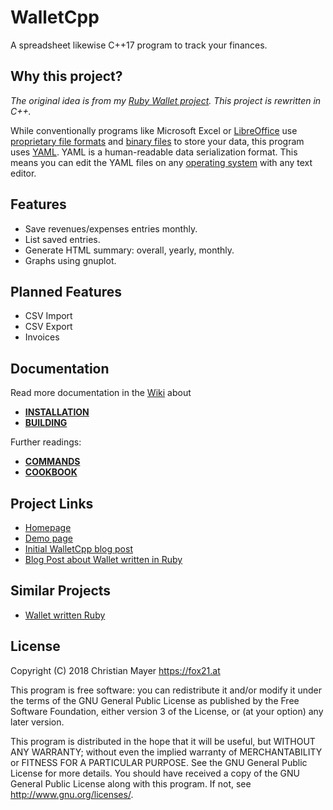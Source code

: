 # WalletCpp

A spreadsheet likewise C++17 program to track your finances.

## Why this project?

_The original idea is from my [Ruby Wallet project](https://github.com/TheFox/wallet). This project is rewritten in C++._

While conventionally programs like Microsoft Excel or [LibreOffice](https://www.libreoffice.org/) use [proprietary file formats](https://en.wikipedia.org/wiki/Proprietary_format) and [binary files](https://en.wikipedia.org/wiki/Binary_file) to store your data, this program uses [YAML](https://en.wikipedia.org/wiki/YAML). YAML is a human-readable data serialization format. This means you can edit the YAML files on any [operating system](https://en.wikipedia.org/wiki/Operating_system) with any text editor.

## Features

- Save revenues/expenses entries monthly.
- List saved entries.
- Generate HTML summary: overall, yearly, monthly.
- Graphs using gnuplot.

## Planned Features

- CSV Import
- CSV Export
- Invoices

## Documentation

Read more documentation in the [Wiki](https://github.com/TheFox/wallet-cpp/wiki) about

- [**INSTALLATION**](https://github.com/TheFox/wallet-cpp/wiki/Install)
- [**BUILDING**](https://github.com/TheFox/wallet-cpp/wiki/Building)

Further readings:

- [**COMMANDS**](https://github.com/TheFox/wallet-cpp/wiki/Commands)
- [**COOKBOOK**](https://github.com/TheFox/wallet-cpp/wiki/Cookbook)

## Project Links

- [Homepage](https://wallet.fox21.at/)
- [Demo page](https://wallet.fox21.at/demo/)
- [Initial WalletCpp blog post](https://blog.fox21.at/2018/11/02/cpp-smart-pointers.html)
- [Blog Post about Wallet written in Ruby](http://blog.fox21.at/2015/07/09/wallet.html)

## Similar Projects

- [Wallet written Ruby](https://github.com/TheFox/wallet)

## License

Copyright (C) 2018 Christian Mayer <https://fox21.at>

This program is free software: you can redistribute it and/or modify it under the terms of the GNU General Public License as published by the Free Software Foundation, either version 3 of the License, or (at your option) any later version.

This program is distributed in the hope that it will be useful, but WITHOUT ANY WARRANTY; without even the implied warranty of MERCHANTABILITY or FITNESS FOR A PARTICULAR PURPOSE. See the GNU General Public License for more details. You should have received a copy of the GNU General Public License along with this program. If not, see <http://www.gnu.org/licenses/>.
